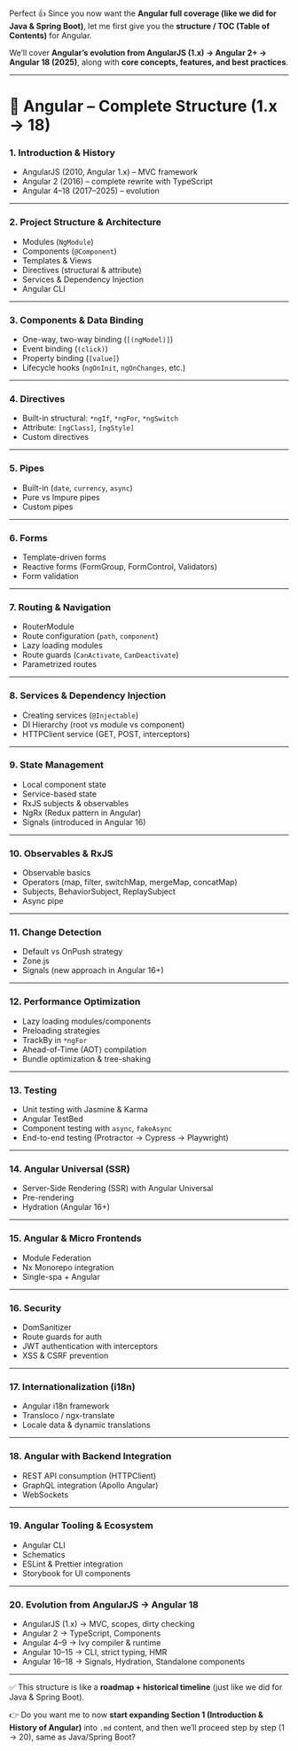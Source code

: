 Perfect 👍 Since you now want the **Angular full coverage (like we did for Java & Spring Boot)**, let me first give you the **structure / TOC (Table of Contents)** for Angular.

We’ll cover **Angular’s evolution from AngularJS (1.x) → Angular 2+ → Angular 18 (2025)**, along with **core concepts, features, and best practices**.

---

# 📘 Angular – Complete Structure (1.x → 18)

### **1. Introduction & History**

* AngularJS (2010, Angular 1.x) – MVC framework
* Angular 2 (2016) – complete rewrite with TypeScript
* Angular 4–18 (2017–2025) – evolution

---

### **2. Project Structure & Architecture**

* Modules (`NgModule`)
* Components (`@Component`)
* Templates & Views
* Directives (structural & attribute)
* Services & Dependency Injection
* Angular CLI

---

### **3. Components & Data Binding**

* One-way, two-way binding (`[(ngModel)]`)
* Event binding (`(click)`)
* Property binding (`[value]`)
* Lifecycle hooks (`ngOnInit`, `ngOnChanges`, etc.)

---

### **4. Directives**

* Built-in structural: `*ngIf`, `*ngFor`, `*ngSwitch`
* Attribute: `[ngClass]`, `[ngStyle]`
* Custom directives

---

### **5. Pipes**

* Built-in (`date`, `currency`, `async`)
* Pure vs Impure pipes
* Custom pipes

---

### **6. Forms**

* Template-driven forms
* Reactive forms (FormGroup, FormControl, Validators)
* Form validation

---

### **7. Routing & Navigation**

* RouterModule
* Route configuration (`path`, `component`)
* Lazy loading modules
* Route guards (`CanActivate`, `CanDeactivate`)
* Parametrized routes

---

### **8. Services & Dependency Injection**

* Creating services (`@Injectable`)
* DI Hierarchy (root vs module vs component)
* HTTPClient service (GET, POST, interceptors)

---

### **9. State Management**

* Local component state
* Service-based state
* RxJS subjects & observables
* NgRx (Redux pattern in Angular)
* Signals (introduced in Angular 16)

---

### **10. Observables & RxJS**

* Observable basics
* Operators (map, filter, switchMap, mergeMap, concatMap)
* Subjects, BehaviorSubject, ReplaySubject
* Async pipe

---

### **11. Change Detection**

* Default vs OnPush strategy
* Zone.js
* Signals (new approach in Angular 16+)

---

### **12. Performance Optimization**

* Lazy loading modules/components
* Preloading strategies
* TrackBy in `*ngFor`
* Ahead-of-Time (AOT) compilation
* Bundle optimization & tree-shaking

---

### **13. Testing**

* Unit testing with Jasmine & Karma
* Angular TestBed
* Component testing with `async`, `fakeAsync`
* End-to-end testing (Protractor → Cypress → Playwright)

---

### **14. Angular Universal (SSR)**

* Server-Side Rendering (SSR) with Angular Universal
* Pre-rendering
* Hydration (Angular 16+)

---

### **15. Angular & Micro Frontends**

* Module Federation
* Nx Monorepo integration
* Single-spa + Angular

---

### **16. Security**

* DomSanitizer
* Route guards for auth
* JWT authentication with interceptors
* XSS & CSRF prevention

---

### **17. Internationalization (i18n)**

* Angular i18n framework
* Transloco / ngx-translate
* Locale data & dynamic translations

---

### **18. Angular with Backend Integration**

* REST API consumption (HTTPClient)
* GraphQL integration (Apollo Angular)
* WebSockets

---

### **19. Angular Tooling & Ecosystem**

* Angular CLI
* Schematics
* ESLint & Prettier integration
* Storybook for UI components

---

### **20. Evolution from AngularJS → Angular 18**

* AngularJS (1.x) → MVC, scopes, dirty checking
* Angular 2 → TypeScript, Components
* Angular 4–9 → Ivy compiler & runtime
* Angular 10–15 → CLI, strict typing, HMR
* Angular 16–18 → Signals, Hydration, Standalone components

---

✅ This structure is like a **roadmap + historical timeline** (just like we did for Java & Spring Boot).

👉 Do you want me to now **start expanding Section 1 (Introduction & History of Angular)** into `.md` content, and then we’ll proceed step by step (1 → 20), same as Java/Spring Boot?
